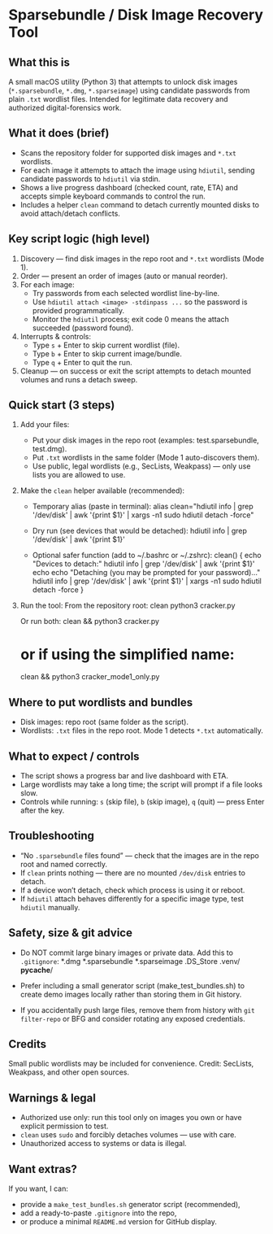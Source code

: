 Sparsebundle / Disk Image Recovery Tool
======================================

What this is
------------
A small macOS utility (Python 3) that attempts to unlock disk images
(`*.sparsebundle`, `*.dmg`, `*.sparseimage`) using candidate passwords
from plain `.txt` wordlist files. Intended for legitimate data recovery
and authorized digital-forensics work.

What it does (brief)
--------------------
- Scans the repository folder for supported disk images and `*.txt` wordlists.
- For each image it attempts to attach the image using `hdiutil`, sending
  candidate passwords to `hdiutil` via stdin.
- Shows a live progress dashboard (checked count, rate, ETA) and accepts
  simple keyboard commands to control the run.
- Includes a helper `clean` command to detach currently mounted disks to
  avoid attach/detach conflicts.

Key script logic (high level)
-----------------------------
1. Discovery — find disk images in the repo root and `*.txt` wordlists (Mode 1).
2. Order — present an order of images (auto or manual reorder).
3. For each image:
   - Try passwords from each selected wordlist line-by-line.
   - Use `hdiutil attach <image> -stdinpass ...` so the password is provided programmatically.
   - Monitor the `hdiutil` process; exit code 0 means the attach succeeded (password found).
4. Interrupts & controls:
   - Type `s` + Enter to skip current wordlist (file).
   - Type `b` + Enter to skip current image/bundle.
   - Type `q` + Enter to quit the run.
5. Cleanup — on success or exit the script attempts to detach mounted volumes and runs a detach sweep.

Quick start (3 steps)
---------------------
1) Add your files:
   - Put your disk images in the repo root (examples: test.sparsebundle, test.dmg).
   - Put `.txt` wordlists in the same folder (Mode 1 auto-discovers them).
   - Use public, legal wordlists (e.g., SecLists, Weakpass) — only use lists you are allowed to use.

2) Make the `clean` helper available (recommended):
   - Temporary alias (paste in terminal):
     alias clean="hdiutil info | grep '/dev/disk' | awk '{print \$1}' | xargs -n1 sudo hdiutil detach -force"

   - Dry run (see devices that would be detached):
     hdiutil info | grep '/dev/disk' | awk '{print $1}'

   - Optional safer function (add to ~/.bashrc or ~/.zshrc):
     clean() {
       echo "Devices to detach:"
       hdiutil info | grep '/dev/disk' | awk '{print $1}'
       echo
       echo "Detaching (you may be prompted for your password)..."
       hdiutil info | grep '/dev/disk' | awk '{print $1}' | xargs -n1 sudo hdiutil detach -force
     }

3) Run the tool:
   From the repository root:
     clean
     python3 cracker.py

   Or run both:
     clean && python3 cracker.py
     # or if using the simplified name:
     clean && python3 cracker_mode1_only.py

Where to put wordlists and bundles
---------------------------------
- Disk images: repo root (same folder as the script).
- Wordlists: `.txt` files in the repo root. Mode 1 detects `*.txt` automatically.

What to expect / controls
-------------------------
- The script shows a progress bar and live dashboard with ETA.
- Large wordlists may take a long time; the script will prompt if a file looks slow.
- Controls while running: `s` (skip file), `b` (skip image), `q` (quit) — press Enter after the key.

Troubleshooting
---------------
- “No `.sparsebundle` files found” — check that the images are in the repo root and named correctly.
- If `clean` prints nothing — there are no mounted `/dev/disk` entries to detach.
- If a device won’t detach, check which process is using it or reboot.
- If `hdiutil` attach behaves differently for a specific image type, test `hdiutil` manually.

Safety, size & git advice
-------------------------
- Do NOT commit large binary images or private data. Add this to `.gitignore`:
  *.dmg
  *.sparsebundle
  *.sparseimage
  .DS_Store
  .venv/
  __pycache__/

- Prefer including a small generator script (make_test_bundles.sh) to create demo images locally rather than storing them in Git history.
- If you accidentally push large files, remove them from history with `git filter-repo` or BFG and consider rotating any exposed credentials.

Credits
-------
Small public wordlists may be included for convenience. Credit: SecLists, Weakpass, and other open sources.

Warnings & legal
----------------
- Authorized use only: run this tool only on images you own or have explicit permission to test.
- `clean` uses `sudo` and forcibly detaches volumes — use with care.
- Unauthorized access to systems or data is illegal.

Want extras?
------------
If you want, I can:
- provide a `make_test_bundles.sh` generator script (recommended),
- add a ready-to-paste `.gitignore` into the repo,
- or produce a minimal `README.md` version for GitHub display.
